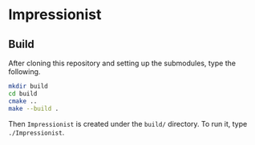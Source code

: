 # Impressionist

## Build

After cloning this repository and setting up the submodules, type the following.

```sh
mkdir build
cd build
cmake ..
make --build .
```

Then `Impressionist` is created under the `build/` directory.
To run it, type `./Impressionist`.

